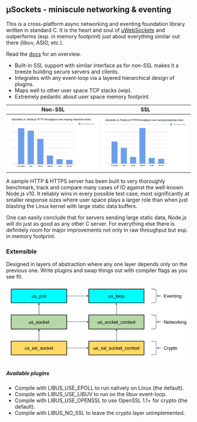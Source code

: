 ## µSockets - miniscule networking & eventing

This is a cross-platform async networking and eventing foundation library written in standard C. It is the heart and soul of [µWebSockets](https://github.com/uNetworking/uWebSockets) and outperforms (esp. in memory footprint) just about everything similar out there (libuv, ASIO, etc.).

Read the [docs](misc/manual.md) for an overview.

* Built-in SSL support with similar interface as for non-SSL makes it a breeze building secure servers and clients.
* Integrates with any event-loop via a layered hierarchical design of plugins.
* Maps well to other user space TCP stacks (wip).
* Extremely pedantic about user space memory footprint.

Non-SSL | SSL
--- | ---
![](misc/http.png) | ![](misc/https.png)

A sample HTTP & HTTPS server has been built to very thoroughly benchmark, track and compare many cases of IO against the well-known Node.js v10. It reliably wins in every possible test case, most significantly at smaller response sizes where user space plays a larger role than when just blasting the Linux kernel with large static data buffers.

One can easily conclude that for servers sending large static data, Node.js will do just as good as any other C server. For everything else there is definitely room for major improvements not only in raw throughput but esp. in memory footprint.

### Extensible

Designed in layers of abstraction where any one layer depends only on the previous one. Write plugins and swap things out with compiler flags as you see fit.

![](misc/layout.png)

##### Available plugins
* Compile with LIBUS_USE_EPOLL to run natively on Linux (the default).
* Compile with LIBUS_USE_LIBUV to run on the libuv event-loop.
* Compile with LIBUS_USE_OPENSSL to use OpenSSL 1.1+ for crypto (the default).
* Compile with LIBUS_NO_SSL to leave the crypto layer unimplemented.
